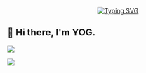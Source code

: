 <p align="center" href="https://git.io/typing-svg">
  <a href="https://git.io/typing-svg"><img src="https://readme-typing-svg.herokuapp.com?font=Poppins&pause=1000&color=E4E4E4&center=true&vCenter=true&width=435&lines=%F0%9F%8C%BF++Yog+Tandel.;%F0%9F%8C%B1+Informatics+Student;%F0%9F%93%A6+Full+Stack+Developer" alt="Typing SVG" /></a>
</p>

## 👋 Hi there, I'm YOG.

[![](http://github-profile-summary-cards.vercel.app/api/cards/profile-details?username=YogTandel&theme=rose_pine)](https://github.com/YogTandel)

[![](http://github-profile-summary-cards.vercel.app/api/cards/stats?username=YogTandel&theme=rose_pine)](https://github.com/YogTandel) 
#

